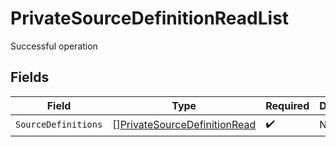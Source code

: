 # PrivateSourceDefinitionReadList

Successful operation


## Fields

| Field                                                                               | Type                                                                                | Required                                                                            | Description                                                                         |
| ----------------------------------------------------------------------------------- | ----------------------------------------------------------------------------------- | ----------------------------------------------------------------------------------- | ----------------------------------------------------------------------------------- |
| `SourceDefinitions`                                                                 | [][PrivateSourceDefinitionRead](../../models/shared/privatesourcedefinitionread.md) | :heavy_check_mark:                                                                  | N/A                                                                                 |